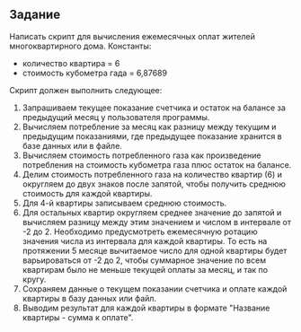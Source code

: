## Задание

Написать скрипт для вычисления ежемесячных оплат жителей многоквартирного дома.
Константы:
* количество квартира = 6
* стоимость кубометра гада = 6,87689

Скрипт должен выполнить следующее:
1. Запрашиваем текущее показание счетчика и остаток на балансе за предыдущий месяц у пользователя программы.
2. Вычисляем потребление за месяц как разницу между текущим и предыдущим показаниями, где предыдущее показание хранится в базе данных или в файле.
3. Вычисляем стоимость потребленного газа как произведение потребления на стоимость кубометра газа плюс остаток на балансе.
4. Делим стоимость потребленного газа на количество квартир (6) и округляем до двух знаков после запятой, чтобы получить среднюю стоимость для каждой квартиры.
5. Для 4-й квартиры записываем среднюю стоимость.
6. Для остальных квартир округляем среднее значение до запятой и вычисляем разницу между этим значением и числом в интервале от -2 до 2. Необходимо предусмотреть ежемесячную ротацию значения числа из интервала для каждой квартиры. То есть на протяжении 5 месяце вычитаемое число для одной квартиры будет варьироваться от -2 до 2, чтобы суммарное значение по всем квартирам было не меньше текущей оплаты за месяц, и так по кругу.
7. Сохраняем данные о текущем показании счетчика и оплате каждой квартиры в базу данных или файл.
8. Выводим результат для каждой квартиры в формате "Название квартиры - сумма к оплате".